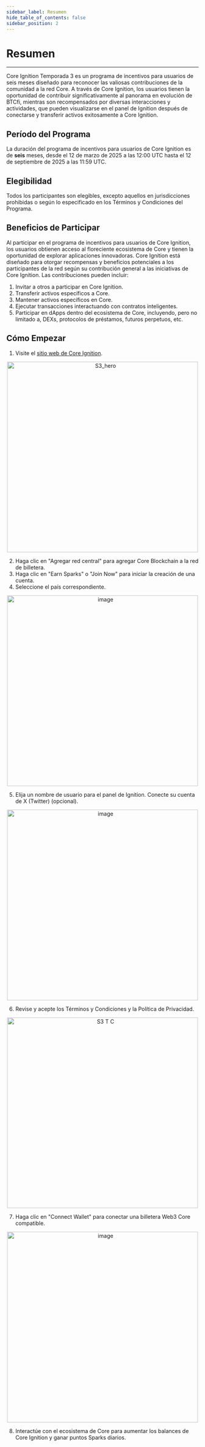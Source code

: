 ```yaml
---
sidebar_label: Resumen
hide_table_of_contents: false
sidebar_position: 2
---
```


# Resumen

---

Core Ignition Temporada 3 es un programa de incentivos para usuarios de seis meses diseñado para reconocer las valiosas contribuciones de la comunidad a la red Core. A través de Core Ignition, los usuarios tienen la oportunidad de contribuir significativamente al panorama en evolución de BTCfi, mientras son recompensados por diversas interacciones y actividades, que pueden visualizarse en el panel de Ignition después de conectarse y transferir activos exitosamente a Core Ignition.

## Período del Programa

La duración del programa de incentivos para usuarios de Core Ignition es de **seis** meses, desde el 12 de marzo de 2025 a las 12:00 UTC hasta el 12 de septiembre de 2025 a las 11:59 UTC.

## Elegibilidad

Todos los participantes son elegibles, excepto aquellos en jurisdicciones prohibidas o según lo especificado en los Términos y Condiciones del Programa.

## Beneficios de Participar

Al participar en el programa de incentivos para usuarios de Core Ignition, los usuarios obtienen acceso al floreciente ecosistema de Core y tienen la oportunidad de explorar aplicaciones innovadoras. Core Ignition está diseñado para otorgar recompensas y beneficios potenciales a los participantes de la red según su contribución general a las iniciativas de Core Ignition. Las contribuciones pueden incluir:

1. Invitar a otros a participar en Core Ignition.
2. Transferir activos específicos a Core.
3. Mantener activos específicos en Core.
4. Ejecutar transacciones interactuando con contratos inteligentes.
5. Participar en dApps dentro del ecosistema de Core, incluyendo, pero no limitado a, DEXs, protocolos de préstamos, futuros perpetuos, etc.

## Cómo Empezar

1. Visite el [sitio web de Core Ignition](https://ignition.coredao.org).

<p align="center">
  <img width="500" alt="S3_hero" src="https://github.com/user-attachments/assets/4e038aae-a522-4004-97af-da536b6ecdfe"/>
</p>

2. Haga clic en "Agregar red central" para agregar Core Blockchain a la red de billetera.
3. Haga clic en "Earn Sparks" o "Join Now" para iniciar la creación de una cuenta.
4. Seleccione el país correspondiente.

<p align="center">
  <img width="500" alt="image" src="https://github.com/user-attachments/assets/0734a1d8-463c-4ed7-8ab5-00e20f958ba2"/>
</p>

5. Elija un nombre de usuario para el panel de Ignition. Conecte su cuenta de X (Twitter) (opcional).

<p align="center">
  <img width="500" alt="image" src="https://github.com/user-attachments/assets/c591724a-aba2-4499-972f-3e83eb083b04"/>
</p>

6. Revise y acepte los Términos y Condiciones y la Política de Privacidad.

<p align="center">
  <img width="500" alt="S3 T C" src="https://github.com/user-attachments/assets/1b460bb5-2992-409c-a4d4-45ec5a1dd7f5"/>
</p>

7. Haga clic en "Connect Wallet" para conectar una billetera Web3 Core compatible.

<p align="center">
  <img width="500" alt="image" src="https://github.com/user-attachments/assets/c04bf2de-1945-4cb6-95c4-f15a6b50b197"/>
</p>

8. Interactúe con el ecosistema de Core para aumentar los balances de Core Ignition y ganar puntos Sparks diarios.
